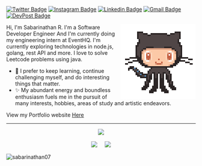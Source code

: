 <!-- <h2> 𝐇𝐞𝐥𝐥𝐨 &nbsp; 𝐭𝐡𝐞𝐫𝐞, &nbsp; 𝐟𝐞𝐥𝐥𝐨𝐰 &nbsp;<𝚌𝚘𝚍𝚎𝚛𝚜/>! &nbsp; <img src="https://github.com/Sabarinathan07/Sabarinathan07/blob/main/assets/Hi.gif?raw=true" width="20px"></h2> -->



[![Twitter Badge](https://img.shields.io/twitter/url?url=https%3A%2F%2Ftwitter.com%2Fsabari_nathan07&label=%40sabari_nathan07
)](https://twitter.com/sabari_nathan07)
[![Instagram Badge](https://img.shields.io/badge/sabari__nathan07-%23E4405F.svg?&style=flat-square&logo=instagram&logoColor=white)](https://www.instagram.com/sabari_nathan07/)
 [![Linkedin Badge](https://img.shields.io/badge/-SabariNathan-blue?style=flat-square&logo=Linkedin&logoColor=white&link=https://www.linkedin.com/in/Sabarinathan07/)](https://www.linkedin.com/in/Sabarinathan07/) 
[![Gmail Badge](https://img.shields.io/badge/-r.sabarinathan02@gmail.com-c14438?style=flat-square&logo=Gmail&logoColor=white&link=mailto:r.sabarinathan02@gmail.com)](mailto:r.sabarinathan02@gmail.com)
[![DevPost Badge](https://img.shields.io/badge/-sabarinathan07-073e54?style=flat-square&logo=Devpost&logoColor=white&link=https://devpost.com/Sabarinathan07)](https://devpost.com/Sabarinathan07) 


<img align='right' src='https://github.com/Sabarinathan07/Sabarinathan07/blob/main/assets/Git.gif?raw=true' width='200"'>

Hi, I'm Sabarinathan R. I'm a Software Developer Engineer And I'm currently doing my engineering intern at EventHQ. I'm currently exploring technologies in node.js, golang, rest API and more. I love to solve Leetcode problems using java.
- 🔭 I prefer to keep learning, continue challenging myself, and do interesting things that matter.
- ✨ My abundant energy and boundless enthusiasm fuels me in the pursuit of many interests, hobbies, areas of study and artistic endeavors.

View my Portfolio website [Here](https://sabari.dev/)

---


<!--   ![Sabarinathan's GitHub stats](https://github-readme-stats.vercel.app/api?username=sabarinathan07&theme=dark&show_icons=true)

![Top Langs](https://github-readme-stats.vercel.app/api/top-langs/?username=sabarinathan07&layout=compact&theme=dark)

![Github Streak](https://github-readme-streak-stats.herokuapp.com/?user=sabarinathan07&theme=dark) -->

<p align="center"><img src="https://github-readme-stats.vercel.app/api?username=sabarinathan07&theme=github_dark&show_icons=true"/></p>

<p align="center" >
<img src="https://github-readme-stats.vercel.app/api/top-langs/?username=sabarinathan07&layout=compact&theme=github_dark" width="36%"/>
&nbsp; &nbsp;
<img src="https://github-readme-streak-stats.herokuapp.com/?user=sabarinathan07&theme=highcontrast"width="50%"/>
</p>

<!-- [![Readme Card](https://github-readme-stats.vercel.app/api/pin/?username=sabarinathan07&repo=blog-mern&theme=dark)](https://github.com/Sabarinathan07/BLOG-MERN) -->

<!-- qweqwwqwewqqe -->
<p align="left"> <img src="https://komarev.com/ghpvc/?username=sabarinathan07&label=Profile%20Views&color=0e75b6&style=flat" alt="sabarinathan07" /> </p>

<!-- ![visitors](https://visitor-badge.glitch.me/badge?page_id=sabarinathan07.sabarinathan07) -->

<!--
**Sabarinathan07/Sabarinathan07** is a ✨ _special_ ✨ repository because its `README.md` (this file) appears on your GitHub profile.

Here are some ideas to get you started

- 🔭 I’m currently working on ...
- 🌱 I’m currently learning ...
- 👯 I’m looking to collaborate on ...
- 🤔 I’m looking for help with ...
- 💬 Ask me about ...
- 📫 How to reach me: ...
- 😄 Pronouns: ...
- ⚡ Fun fact
-->
